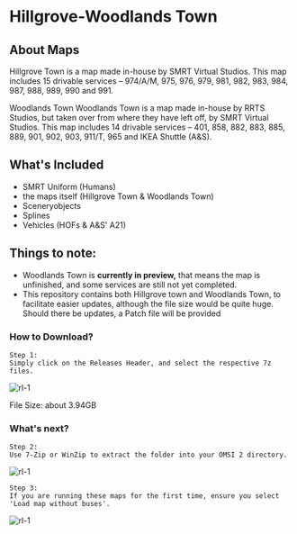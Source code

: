 # Hillgrove-Woodlands Town

## About Maps
Hillgrove Town is a map made in-house by SMRT Virtual Studios. This map includes 15 drivable
services – 974/A/M, 975, 976, 979, 981, 982, 983, 984, 987, 988, 989, 990 and 991.

Woodlands Town
Woodlands Town is a map made in-house by RRTS Studios, but taken over from where they have left off, by SMRT Virtual Studios. This map includes 14 drivable
services – 401, 858, 882, 883, 885, 889, 901, 902, 903, 911/T, 965 and IKEA Shuttle (A&S).

## What's Included
- SMRT Uniform (Humans)
- the maps itself (Hillgrove Town & Woodlands Town)
- Sceneryobjects
- Splines
- Vehicles (HOFs & A&S' A21)

## Things to note:
- Woodlands Town is **currently in preview,** that means the map is unfinished, and some services are still not yet completed.
- This repository contains both Hillgrove town and Woodlands Town, to facilitate easier updates, although the file size would be quite huge. Should there be updates, a Patch file will be provided

### How to Download?
```
Step 1:
Simply click on the Releases Header, and select the respective 7z files.
```
![rl-1](https://user-images.githubusercontent.com/77185714/156784437-aa81bb77-86de-4612-b3dc-b8a8159a524b.png)

File Size: about 3.94GB

### What's next?
```
Step 2:
Use 7-Zip or WinZip to extract the folder into your OMSI 2 directory.
```
![rl-1](https://user-images.githubusercontent.com/77185714/155873960-e2f69490-2fdb-45da-a02a-5c7fa911b87a.png)

```
Step 3:
If you are running these maps for the first time, ensure you select 'Load map without buses'.
```
![rl-1](https://user-images.githubusercontent.com/77185714/155873705-4275bc3a-98c4-4665-baf2-456916cc9631.png)


